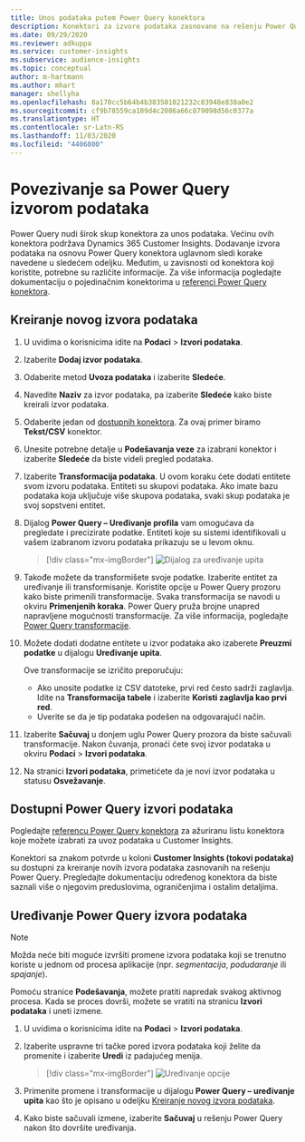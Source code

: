 ```yaml
---
title: Unos podataka putem Power Query konektora
description: Konektori za izvore podataka zasnovane na rešenju Power Query.
ms.date: 09/29/2020
ms.reviewer: adkuppa
ms.service: customer-insights
ms.subservice: audience-insights
ms.topic: conceptual
author: m-hartmann
ms.author: mhart
manager: shellyha
ms.openlocfilehash: 8a170cc5b64b4b383501021232c83948e838a0e2
ms.sourcegitcommit: cf9b78559ca189d4c2086a66c879098d56c0377a
ms.translationtype: HT
ms.contentlocale: sr-Latn-RS
ms.lasthandoff: 11/03/2020
ms.locfileid: "4406800"
---
```

# <a name="connect-to-a-power-query-data-source"></a>Povezivanje sa Power Query izvorom podataka

Power Query nudi širok skup konektora za unos podataka. Većinu ovih konektora podržava Dynamics 365 Customer Insights. Dodavanje izvora podataka na osnovu Power Query konektora uglavnom sledi korake navedene u sledećem odeljku. Međutim, u zavisnosti od konektora koji koristite, potrebne su različite informacije. Za više informacija pogledajte dokumentaciju o pojedinačnim konektorima u [referenci Power Query konektora](https://docs.microsoft.com/power-query/connectors/).

## <a name="create-a-new-data-source"></a>Kreiranje novog izvora podataka

1. U uvidima o korisnicima idite na **Podaci** > **Izvori podataka**.

1. Izaberite **Dodaj izvor podataka**.

1. Odaberite metod **Uvoza podataka** i izaberite **Sledeće**.

1. Navedite **Naziv** za izvor podataka, pa izaberite **Sledeće** kako biste kreirali izvor podataka.

1. Odaberite jedan od [dostupnih konektora](#available-power-query-data-sources). Za ovaj primer biramo **Tekst/CSV** konektor.

1. Unesite potrebne detalje u **Podešavanja veze** za izabrani konektor i izaberite **Sledeće** da biste videli pregled podataka.

1. Izaberite **Transformacija podataka**. U ovom koraku ćete dodati entitete svom izvoru podataka. Entiteti su skupovi podataka. Ako imate bazu podataka koja uključuje više skupova podataka, svaki skup podataka je svoj sopstveni entitet.

1. Dijalog **Power Query – Uređivanje profila** vam omogućava da pregledate i precizirate podatke. Entiteti koje su sistemi identifikovali u vašem izabranom izvoru podataka prikazuju se u levom oknu.

   > [!div class="mx-imgBorder"]
   > ![Dijalog za uređivanje upita](media/data-manager-configure-edit-queries.png "Dijalog za uređivanje upita")

1. Takođe možete da transformišete svoje podatke. Izaberite entitet za uređivanje ili transformisanje. Koristite opcije u Power Query prozoru kako biste primenili transformacije. Svaka transformacija se navodi u okviru **Primenjenih koraka**. Power Query pruža brojne unapred napravljene mogućnosti transformacije. Za više informacija, pogledajte [Power Query transformacije](https://docs.microsoft.com/power-query/power-query-what-is-power-query#transformations).

1. Možete dodati dodatne entitete u izvor podataka ako izaberete **Preuzmi podatke** u dijalogu **Uređivanje upita**.

   Ove transformacije se izričito preporučuju:

   - Ako unosite podatke iz CSV datoteke, prvi red često sadrži zaglavlja. Idite na **Transformacija tabele** i izaberite **Koristi zaglavlja kao prvi red**.
   - Uverite se da je tip podataka podešen na odgovarajući način.

1. Izaberite **Sačuvaj** u donjem uglu Power Query prozora da biste sačuvali transformacije. Nakon čuvanja, pronaći ćete svoj izvor podataka u okviru **Podaci** > **Izvori podataka**.

1. Na stranici **Izvori podataka**, primetićete da je novi izvor podataka u statusu **Osvežavanje**.

## <a name="available-power-query-data-sources"></a>Dostupni Power Query izvori podataka

Pogledajte [referencu Power Query konektora](https://docs.microsoft.com/power-query/connectors/) za ažuriranu listu konektora koje možete izabrati za uvoz podataka u Customer Insights. 

Konektori sa znakom potvrde u koloni **Customer Insights (tokovi podataka)** su dostupni za kreiranje novih izvora podataka zasnovanih na rešenju Power Query. Pregledajte dokumentaciju određenog konektora da biste saznali više o njegovim preduslovima, ograničenjima i ostalim detaljima.

## <a name="edit-power-query-data-sources"></a>Uređivanje Power Query izvora podataka

> [!NOTE]
> Možda neće biti moguće izvršiti promene izvora podataka koji se trenutno koriste u jednom od procesa aplikacije (npr. *segmentacija*, *podudaranje* ili *spajanje*). 
>
> Pomoću stranice **Podešavanja**, možete pratiti napredak svakog aktivnog procesa. Kada se proces dovrši, možete se vratiti na stranicu **Izvori podataka** i uneti izmene.

1. U uvidima o korisnicima idite na **Podaci** > **Izvori podataka**.

2. Izaberite uspravne tri tačke pored izvora podataka koji želite da promenite i izaberite **Uredi** iz padajućeg menija.

   > [!div class="mx-imgBorder"]
   > ![Uređivanje opcije](media/edit-option-data-sources.png "Uređivanje opcije")

3. Primenite promene i transformacije u dijalogu **Power Query – uređivanje upita** kao što je opisano u odeljku [Kreiranje novog izvora podataka](#create-a-new-data-source).

4. Kako biste sačuvali izmene, izaberite **Sačuvaj** u rešenju Power Query nakon što dovršite uređivanja.
